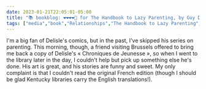 ---date: 2023-01-21T22:05:01-05:00title: "📚 bookblog: ❤️❤️❤️❤️🖤 for The Handbook to Lazy Parenting, by Guy Delisle"tags: ["media","book","Relationships","The Handbook to Lazy Parenting","Guy Delisle","Chroniques de Jeunesse","libraries"]---I'm a big fan of Delisle's comics, but in the past, I've skipped his series on parenting. This morning, though, a friend visiting Brussels offered to bring me back a copy of Delisle's « Chroniques de Jeunesse », so when I went to the library later in the day, I couldn't help but pick up something else he's done. His art is great, and his stories are funny and sweet. My only complaint is that I couldn't read the original French edition (though I should be glad Kentucky libraries carry the English translations!).